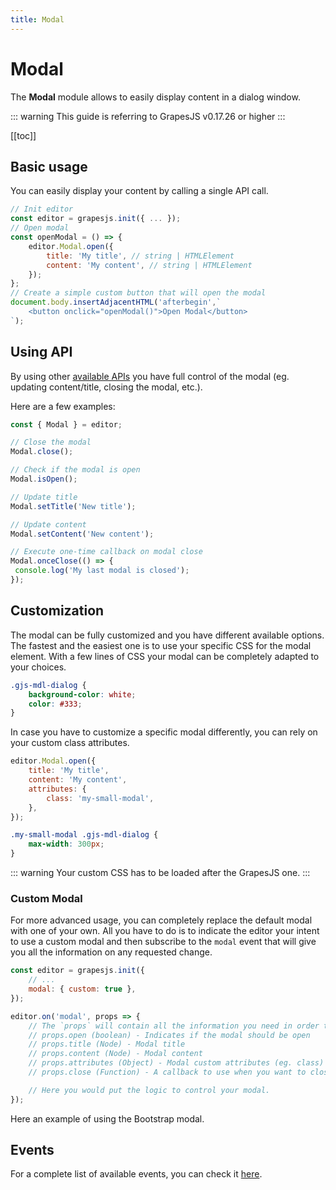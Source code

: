 ```yaml
---
title: Modal
---
```


# Modal

The **Modal** module allows to easily display content in a dialog window.

::: warning
This guide is referring to GrapesJS v0.17.26 or higher
:::

[[toc]]



## Basic usage

You can easily display your content by calling a single API call.

```js
// Init editor
const editor = grapesjs.init({ ... });
// Open modal
const openModal = () => {
    editor.Modal.open({
        title: 'My title', // string | HTMLElement
        content: 'My content', // string | HTMLElement
    });
};
// Create a simple custom button that will open the modal
document.body.insertAdjacentHTML('afterbegin',`
    <button onclick="openModal()">Open Modal</button>
`);
```

## Using API

By using other [available APIs](/api/modal_dialog.html) you have full control of the modal (eg. updating content/title, closing the modal, etc.).

Here are a few examples:

```js
const { Modal } = editor;

// Close the modal
Modal.close();

// Check if the modal is open
Modal.isOpen();

// Update title
Modal.setTitle('New title');

// Update content
Modal.setContent('New content');

// Execute one-time callback on modal close
Modal.onceClose(() => {
 console.log('My last modal is closed');
});
```

## Customization

The modal can be fully customized and you have different available options.
The fastest and the easiest one is to use your specific CSS for the modal element. With a few lines of CSS your modal can be completely adapted to your choices.

```css
.gjs-mdl-dialog {
    background-color: white;
    color: #333;
}
```

In case you have to customize a specific modal differently, you can rely on your custom class attributes.

```js
editor.Modal.open({
    title: 'My title',
    content: 'My content',
    attributes: {
        class: 'my-small-modal',
    },
});
```

```css
.my-small-modal .gjs-mdl-dialog {
    max-width: 300px;
}
```

::: warning
Your custom CSS has to be loaded after the GrapesJS one.
:::

### Custom Modal

For more advanced usage, you can completely replace the default modal with one of your own. All you have to do is to indicate the editor your intent to use a custom modal and then subscribe to the `modal` event that will give you all the information on any requested change.

```js
const editor = grapesjs.init({
    // ...
    modal: { custom: true },
});

editor.on('modal', props => {
    // The `props` will contain all the information you need in order to update your custom modal.
    // props.open (boolean) - Indicates if the modal should be open
    // props.title (Node) - Modal title
    // props.content (Node) - Modal content
    // props.attributes (Object) - Modal custom attributes (eg. class)
    // props.close (Function) - A callback to use when you want to close the modal programmatically

    // Here you would put the logic to control your modal.
});
```

Here an example of using the Bootstrap modal.

<demo-viewer value="x70amv3f" height="500" darkcode/>


## Events

For a complete list of available events, you can check it [here](/api/modal_dialog.html#available-events).